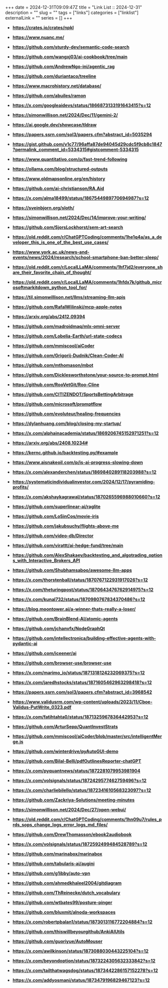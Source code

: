 +++ 
date = 2024-12-31T09:09:47Z
title = "Link List :: 2024-12-31"
description = ""
slug = ""
tags = ["links"]
categories = ["linklist"]
externalLink = ""
series = []
+++

- **https://crates.io/crates/npkl**

- **https://www.nuanc.me/**

- **https://github.com/sturdy-dev/semantic-code-search**

- **https://github.com/wangxj03/ai-cookbook/tree/main**

- **https://github.com/AndrewNgo-ini/agentic_rag**

- **https://github.com/duriantaco/treeline**

- **https://www.macrohistory.net/database/**

- **https://github.com/abuiles/ramon**

- **https://x.com/googleaidevs/status/1866873133191643415?s=12**

- **https://simonwillison.net/2024/Dec/11/gemini-2/**

- **https://ai.google.dev/showcase/tldraw**

- **https://papers.ssrn.com/sol3/papers.cfm?abstract_id=5035294**

- **https://gist.github.com/v1c77/96affa87de94045d29cdc5f9cb8c1847?permalink_comment_id=5334315#gistcomment-5334315**

- **https://www.quantitativo.com/p/fast-trend-following**

- **https://ollama.com/blog/structured-outputs**

- **https://www.oldmapsonline.org/en/history**

- **https://github.com/ai-christianson/RA.Aid**

- **https://x.com/alma18499/status/1867544989770694987?s=12**

- **https://sveinbjorn.org/sloth/**

- **https://simonwillison.net/2024/Dec/14/improve-your-writing/**

- **https://github.com/SjorsLockhorst/sem-art-search**

- **https://old.reddit.com/r/ChatGPTCoding/comments/1he1q4a/as_a_developer_this_is_one_of_the_best_use_cases/**

- **https://www.york.ac.uk/news-and-events/news/2024/research/school-smartphone-ban-better-sleep/**

- **https://old.reddit.com/r/LocalLLaMA/comments/1hf7jd2/everyone_share_their_favorite_chain_of_thought/**

- **https://old.reddit.com/r/LocalLLaMA/comments/1hfdx7k/github_microsoftmarkitdown_python_tool_for/**

- **https://til.simonwillison.net/llms/streaming-llm-apis**

- **https://github.com/RafalWilinski/mcp-apple-notes**

- **https://arxiv.org/abs/2412.09394**

- **https://github.com/madroidmaq/mlx-omni-server**

- **https://github.com/Lobelia-Earth/url-state-codecs**

- **https://github.com/mmiscool/aiCoder**

- **https://github.com/Grigorij-Dudnik/Clean-Coder-AI**

- **https://github.com/mthomason/mbot**

- **https://github.com/Dicklesworthstone/your-source-to-prompt.html**

- **https://github.com/RooVetGit/Roo-Cline**

- **https://github.com/CITIZENDOT/SportsBettingArbitrage**

- **https://github.com/microsoft/promptflow**

- **https://github.com/evoluteur/healing-frequencies**

- **https://dylanhuang.com/blog/closing-my-startup/**

- **https://x.com/alphainacademia/status/1869206745152971251?s=12**

- **https://arxiv.org/abs/2408.10234#**

- **https://kernc.github.io/backtesting.py/#example**

- **https://www.aisnakeoil.com/p/is-ai-progress-slowing-down**

- **https://x.com/alexanderchen/status/1869840289118203988?s=12**

- **https://systematicindividualinvestor.com/2024/12/17/pyramiding-profits/**

- **https://x.com/akshaykagrawal/status/1870265596988010660?s=12**

- **https://github.com/superlinear-ai/raglite**

- **https://github.com/LoSinCos/movie-iris**

- **https://github.com/jakubsuchy/flights-above-me**

- **https://github.com/video-db/Director**

- **https://github.com/virattt/ai-hedge-fund/tree/main**

- **https://github.com/AlexShakaev/backtesting_and_algotrading_options_with_Interactive_Brokers_API**

- **https://github.com/Shubhamsaboo/awesome-llm-apps**

- **https://x.com/thorstenball/status/1870767122931917026?s=12**

- **https://x.com/theturingpost/status/1870643476762914975?s=12**

- **https://x.com/kunal732/status/1870980767834370486?s=12**

- **https://blog.moontower.ai/a-winner-thats-really-a-loser/**

- **https://github.com/BrainBlend-AI/atomic-agents**

- **https://github.com/jchanvfx/NodeGraphQt**

- **https://github.com/intellectronica/building-effective-agents-with-pydantic-ai**

- **https://github.com/iceener/ai**

- **https://github.com/browser-use/browser-use**

- **https://x.com/marimo_io/status/1871318124232069375?s=12**

- **https://x.com/jaredhstocks/status/1871605462963298418?s=12**

- **https://papers.ssrn.com/sol3/papers.cfm?abstract_id=3968542**

- **https://www.validusrm.com/wp-content/uploads/2023/11/Cboe-Validus-PutWrite_0323.pdf**

- **https://x.com/fatihtahta0/status/1871325967836442953?s=12**

- **https://github.com/ArturSepp/QuantInvestStrats**

- **https://github.com/mmiscool/aiCoder/blob/master/src/intelligentMerge.js**

- **https://github.com/winterdrive/pyAutoGUI-demo**

- **https://github.com/Bilal-Belli/pdfOutlinesReporter-chatGPT**

- **https://x.com/pyquantnews/status/1872281079953981904**

- **https://x.com/volsignals/status/1872429577462759496?s=12**

- **https://x.com/charliebilello/status/1872341610568323097?s=12**

- **https://github.com/Zackriya-Solutions/meeting-minutes**

- **https://simonwillison.net/2024/Dec/27/open-webui/**

- **https://old.reddit.com/r/ChatGPTCoding/comments/1hn09u7/rules_prds_sops_change_logs_error_logs_md_files/**

- **https://github.com/DrewThomasson/ebook2audiobook**

- **https://x.com/volsignals/status/1872592499484528789?s=12**

- **https://github.com/marinabox/marinabox**

- **https://github.com/tabularis-ai/augini**

- **https://github.com/g1ibby/auto-vpn**

- **https://github.com/ahmedkhaleel2004/gitdiagram**

- **https://github.com/ThReinecke/dutch_vocabulary**

- **https://github.com/wtbates99/posture-pinger**

- **https://github.com/bluxmit/alnoda-workspaces**

- **https://x.com/robertpbalan1/status/1873013116772204884?s=12**

- **https://github.com/thiswillbeyourgithub/AnkiAIUtils**

- **https://github.com/guoriyue/AutoMouser**

- **https://x.com/awilkinson/status/1873088030443225104?s=12**

- **https://x.com/beyondoption/status/1873224305632333842?s=12**

- **https://x.com/tailthatwagsdog/status/1873442286157152278?s=12**

- **https://x.com/addyosmani/status/1873479196829467123?s=12**

